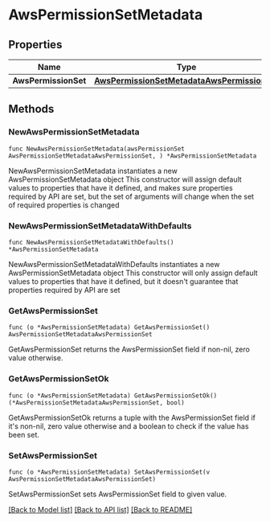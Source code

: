 # AwsPermissionSetMetadata

## Properties

Name | Type | Description | Notes
------------ | ------------- | ------------- | -------------
**AwsPermissionSet** | [**AwsPermissionSetMetadataAwsPermissionSet**](AwsPermissionSetMetadataAwsPermissionSet.md) |  | 

## Methods

### NewAwsPermissionSetMetadata

`func NewAwsPermissionSetMetadata(awsPermissionSet AwsPermissionSetMetadataAwsPermissionSet, ) *AwsPermissionSetMetadata`

NewAwsPermissionSetMetadata instantiates a new AwsPermissionSetMetadata object
This constructor will assign default values to properties that have it defined,
and makes sure properties required by API are set, but the set of arguments
will change when the set of required properties is changed

### NewAwsPermissionSetMetadataWithDefaults

`func NewAwsPermissionSetMetadataWithDefaults() *AwsPermissionSetMetadata`

NewAwsPermissionSetMetadataWithDefaults instantiates a new AwsPermissionSetMetadata object
This constructor will only assign default values to properties that have it defined,
but it doesn't guarantee that properties required by API are set

### GetAwsPermissionSet

`func (o *AwsPermissionSetMetadata) GetAwsPermissionSet() AwsPermissionSetMetadataAwsPermissionSet`

GetAwsPermissionSet returns the AwsPermissionSet field if non-nil, zero value otherwise.

### GetAwsPermissionSetOk

`func (o *AwsPermissionSetMetadata) GetAwsPermissionSetOk() (*AwsPermissionSetMetadataAwsPermissionSet, bool)`

GetAwsPermissionSetOk returns a tuple with the AwsPermissionSet field if it's non-nil, zero value otherwise
and a boolean to check if the value has been set.

### SetAwsPermissionSet

`func (o *AwsPermissionSetMetadata) SetAwsPermissionSet(v AwsPermissionSetMetadataAwsPermissionSet)`

SetAwsPermissionSet sets AwsPermissionSet field to given value.



[[Back to Model list]](../README.md#documentation-for-models) [[Back to API list]](../README.md#documentation-for-api-endpoints) [[Back to README]](../README.md)


